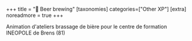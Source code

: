 +++
title = "🍺 Beer brewing"
[taxonomies]
categories=["Other XP"]
[extra]
noreadmore = true
+++

Animation d'ateliers brassage de bière pour le centre de formation INEOPOLE de Brens (81)

<!-- more -->